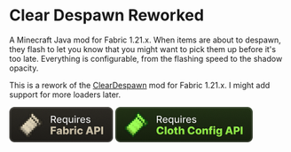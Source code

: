 # Clear Despawn Reworked
A Minecraft Java mod for Fabric 1.21.x. When items are about to despawn, they flash to let you know that you might want to pick them up before it's too late. Everything is configurable, from the flashing speed to the shadow opacity.

This is a rework of the [ClearDespawn](https://modrinth.com/mod/cleardespawn) mod for Fabric 1.21.x. I might add support for more loaders later.

[![Requires Fabric API](https://raw.githubusercontent.com/intergrav/devins-badges/refs/heads/v3/assets/cozy/requires/fabric-api_64h.png)](https://modrinth.com/mod/fabric-api)  [![Requires Cloth Config API](https://raw.githubusercontent.com/intergrav/devins-badges/refs/heads/v3/assets/cozy/requires/cloth-config-api_64h.png)](https://modrinth.com/mod/cloth-config)
